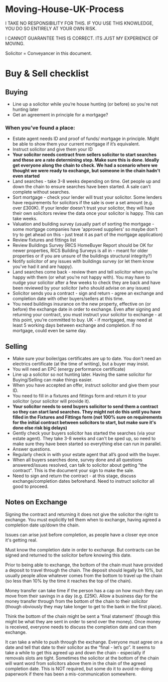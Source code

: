 # Moving-House-UK-Process

I TAKE NO RESPONSIBILITY FOR THIS. IF YOU USE THIS KNOWLEDGE, YOU DO SO ENTIRELY AT YOUR OWN RISK.

I CANNOT GUARANTEE THIS IS CORRECT. ITS JUST MY EXPERIENCE OF MOVING.

Solicitor = Conveyancer in this document.

# Buy & Sell checklist

## Buying


- Line up a solicitor while you’re house hunting (or before) so you're not hunting later
- Get an agreement in principle for a mortgage?

### When you’ve found a place:

- Estate agent needs ID and proof of funds/ mortgage in principle. Might be able to show them your current mortgage if it’s equivalent.
- Instruct solicitor and give them your ID
- **Your solicitor needs contract from sellers solicitor to start searches and these are a rate determining step. Make sure this is done. Ideally get everyone along the chain to check. We had a scenario where we thought we were ready to exchange, but someone in the chain hadn't even started**
- Land searches - take 3-8 weeks depending on time. Get people up and down the chain to ensure searches have been started. A sale can't complete without searches.
- Sort mortgage - check your lender will trust your solicitor. Some lenders have requirements for solicitors if the sale is over a set amount (e.g. over £300K). If your lender doesn't trust your solicitor, they will have their own solicitors review the data once your solicitor is happy. This can take weeks.
- Valuation and building survey (usually part of sorting the mortgage - some mortgage companies have 'approved suppliers' so maybe don't try to get ahead on this - just treat it as part of the mortgage application)
- Review fixtures and fittings list
- Review Buildings Survey (RICS HomeBuyer Report should be OK for newer properties, RICS Building Surveys is all in - meant for older properties or if you are unsure of the buildings structural integrity?)
- Notify solicitor of any issues with buildings survey (or let them know you've had it and are happy).
- Land searches come back - review them and tell solicitor when you’re happy with them (or what you're not happy with). You may have to nudge your solicitor after a few weeks to check they are back and have been reviewed by your solicitor (who should advise on any issues)
- Solicitor sends you a contract - sign and return - agree an exchange and completion date with other buyers/sellers at this time.
- You need buildings insurance on the new property, effective on (or before) the exchange date in order to exchange.
Even after signing and returning your contract, you must instruct your solicitor to exchange - at this point, you’re committed to buy. UK - if mortgaged, may need at least 5 working days between exchange and completion. If no mortgage, could even be same day.



## Selling
- Make sure your boiler/gas certificates are up to date. You don't need an electrics certificate (at the time of writing), but a buyer may insist.
- You will need an EPC (energy performance certificate)
- Line up a solicitor so not hunting later. Having the same solicitor for Buying/Selling can make things easier.
- When you have accepted an offer, instruct solicitor and give them your ID.
- You need to fill in a fixtures and fittings form and return it to your solicitor (your solicitor will provide it).
- **Your solicitor needs to send buyers solicitor to send them a contract so they can start land searches. They might not do this until you have filled in the Fixtures and Fittings form (not 100% sure on requirements for the initial contract between solicitors to start, but make sure it's done else risk big delays)**
- Gently check your buyers solicitor has started the searches (via your estate agent). They take 3-8 weeks and can't be sped up, so need to make sure they have been started so everything else can run in parallel.
- Answer questions.
- Regularly check in with your estate agent that all’s good with the buyer.
- When all buyers searches done, survey done and all questions answered/issues resolved, can talk to solicitor about getting "the contract". This is the document your sign to make the sale.
- Need to sign and return the contract - at this stage, discuss exchange/completion dates beforehand. Need to instruct solicitor all good to proceed.




## Notes on Exchange

Signing the contract and returning it does not give the solicitor the right to exchange. You must explicitly tell them when to exchange, having agreed a completion date up/down the chain.

Issues can arise just before completion, as people have a closer eye once it's getting real.

Must know the completion date in order to exchange. But contracts can be signed and returned to the solicitor before knowing this date.

Prior to being able to exchange, the bottom of the chain must have provided a deposit to travel through the chain. The deposit should legally be 10%, but usually people allow whatever comes from the bottom to travel up the chain (so less than 10% by the time it reaches the top of the chain). 

Money transfer can take time if the person has a cap on how much they can move from their savings in a day (e.g. £25K). Allow a business day for the money transfer through from the bottom of the chain to their solicitor (though obviously they may take longer to get to the bank in the first place).

Think the bottom of the chain might be sent a 'final statement' (though this might be what they are sent in order to send over the money). Once money is received, everyone needs to discuss the completion date and can then exchange.

It can take a while to push through the exchange. Everyone must agree on a date and tell that date to their solicitor as the “final - let’s go”. It seems to take a while to get this agreed up and down the chain - especially if removals slots are tight. Sometimes the solicitor at the bottom of the chain will want word from solicitors above them in the chain of the agreed completion date. This is NOT required, but some do it to avoid re-doing paperwork if there has been a mis-communication somewhere.
